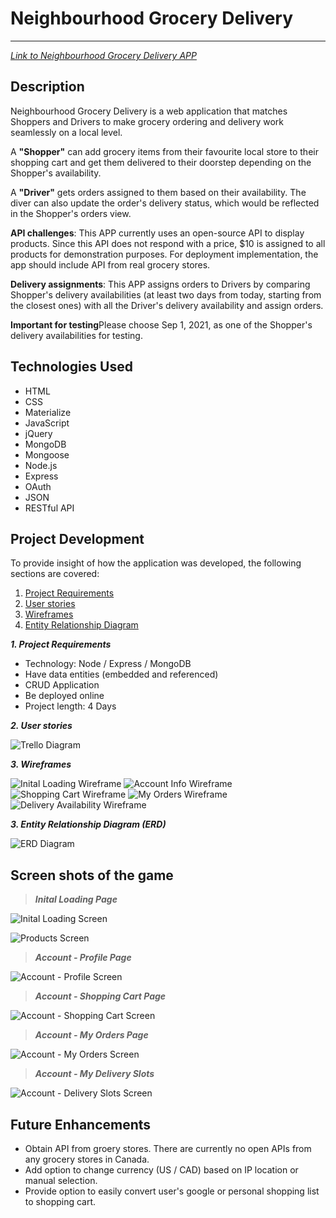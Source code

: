# Neighbourhood Grocery Delivery

---

[_Link to Neighbourhood Grocery Delivery APP_](https://delivery-app2020.herokuapp.com)

## Description

Neighbourhood Grocery Delivery is a web application that matches Shoppers and Drivers to make grocery ordering and delivery work seamlessly on a local level.

A **"Shopper"** can add grocery items from their favourite local store to their shopping cart and get them delivered to their doorstep depending on the Shopper's availability.

A **"Driver"** gets orders assigned to them based on their availability. The diver can also update the order's delivery status, which would be reflected in the Shopper's orders view.

**API challenges**: This APP currently uses an open-source API to display products. Since this API does not respond with a price, \$10 is assigned to all products for demonstration purposes. For deployment implementation, the app should include API from real grocery stores.

**Delivery assignments**: This APP assigns orders to Drivers by comparing Shopper's delivery availabilities (at least two days from today, starting from the closest ones) with all the Driver's delivery availability and assign orders.

**Important for testing**Please choose Sep 1, 2021, as one of the Shopper's delivery availabilities for testing.

## Technologies Used

- HTML
- CSS
- Materialize
- JavaScript
- jQuery
- MongoDB
- Mongoose
- Node.js
- Express
- OAuth
- JSON
- RESTful API

## Project Development

To provide insight of how the application was developed, the following sections are covered:

1. [Project Requirements](#requirements)
2. [User stories](#stories)
3. [Wireframes](#wireframes)
4. [Entity Relationship Diagram](#erd)

**_1. Project Requirements_** <a name="requirements"></a>

- Technology: Node / Express / MongoDB
- Have data entities (embedded and referenced)
- CRUD Application
- Be deployed online
- Project length: 4 Days

**_2. User stories_** <a name="stories"></a>

![Trello Diagram](https://i.imgur.com/AKaV4tY.png)

**_3. Wireframes_** <a name="wireframes"></a>

![Inital Loading Wireframe](https://i.imgur.com/9QhWRYH.png)
![Account Info Wireframe](https://i.imgur.com/OYERRvu.png)
![Shopping Cart Wireframe](https://i.imgur.com/60l9tv2.png)
![My Orders Wireframe](https://i.imgur.com/kMpHD9L.png)
![Delivery Availability Wireframe](https://i.imgur.com/CTcaqXV.png)

**_3. Entity Relationship Diagram (ERD)_** <a name="erd"></a>

![ERD Diagram](https://i.imgur.com/1l19PkH.png)

## Screen shots of the game

> **_Inital Loading Page_**

![Inital Loading Screen](https://i.imgur.com/9eHIt5U.jpg)

![Products Screen](https://i.imgur.com/uijTgnd.png)

> **_Account - Profile Page_**

![Account - Profile Screen](https://i.imgur.com/s00fPNg.png)

> **_Account - Shopping Cart Page_**

![Account - Shopping Cart Screen](https://i.imgur.com/9UGRmZn.png)

> **_Account - My Orders Page_**

![Account - My Orders Screen](https://i.imgur.com/NtVphmR.jpg)

> **_Account - My Delivery Slots_**

![Account - Delivery Slots Screen](https://i.imgur.com/TDMW3KB.png)

## Future Enhancements

- Obtain API from groery stores. There are currently no open APIs from any grocery stores in Canada.
- Add option to change currency (US / CAD) based on IP location or manual selection.
- Provide option to easily convert user's google or personal shopping list to shopping cart.
